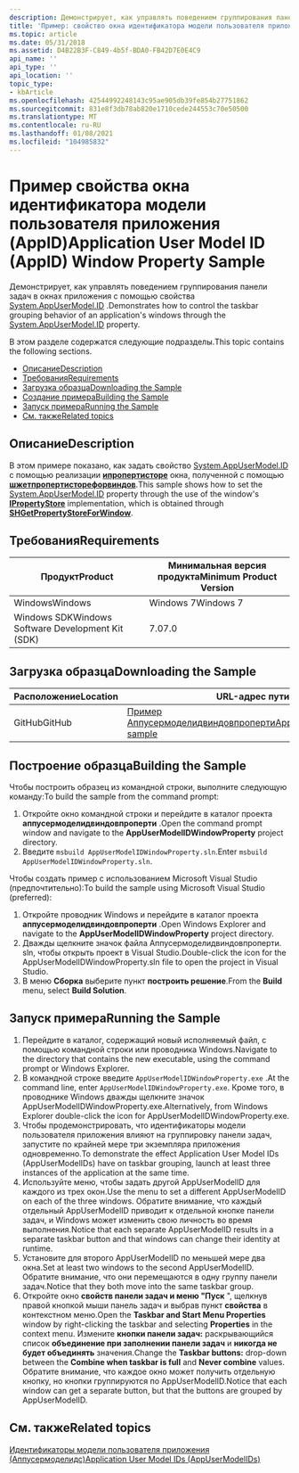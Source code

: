 ```yaml
---
description: Демонстрирует, как управлять поведением группирования панели задач в окнах приложения с помощью свойства System.AppUserModel.ID.
title: 'Пример: свойство окна идентификатора модели пользователя приложения'
ms.topic: article
ms.date: 05/31/2018
ms.assetid: D4B22B3F-C849-4b5f-BDA0-FB42D7E0E4C9
api_name: ''
api_type: ''
api_location: ''
topic_type:
- kbArticle
ms.openlocfilehash: 42544992248143c95ae905db39fe854b27751862
ms.sourcegitcommit: 831e8f3db78ab820e1710cede244553c70e50500
ms.translationtype: MT
ms.contentlocale: ru-RU
ms.lasthandoff: 01/08/2021
ms.locfileid: "104985832"
---
```

# <a name="application-user-model-id-appid-window-property-sample"></a><span data-ttu-id="4d2c2-103">Пример свойства окна идентификатора модели пользователя приложения (AppID)</span><span class="sxs-lookup"><span data-stu-id="4d2c2-103">Application User Model ID (AppID) Window Property Sample</span></span>

<span data-ttu-id="4d2c2-104">Демонстрирует, как управлять поведением группирования панели задач в окнах приложения с помощью свойства [System.AppUserModel.ID](../properties/props-system-appusermodel-id.md) .</span><span class="sxs-lookup"><span data-stu-id="4d2c2-104">Demonstrates how to control the taskbar grouping behavior of an application's windows through the [System.AppUserModel.ID](../properties/props-system-appusermodel-id.md) property.</span></span>

<span data-ttu-id="4d2c2-105">В этом разделе содержатся следующие подразделы.</span><span class="sxs-lookup"><span data-stu-id="4d2c2-105">This topic contains the following sections.</span></span>

-   [<span data-ttu-id="4d2c2-106">Описание</span><span class="sxs-lookup"><span data-stu-id="4d2c2-106">Description</span></span>](#description)
-   [<span data-ttu-id="4d2c2-107">Требования</span><span class="sxs-lookup"><span data-stu-id="4d2c2-107">Requirements</span></span>](#requirements)
-   [<span data-ttu-id="4d2c2-108">Загрузка образца</span><span class="sxs-lookup"><span data-stu-id="4d2c2-108">Downloading the Sample</span></span>](#downloading-the-sample)
-   [<span data-ttu-id="4d2c2-109">Создание примера</span><span class="sxs-lookup"><span data-stu-id="4d2c2-109">Building the Sample</span></span>](#building-the-sample)
-   [<span data-ttu-id="4d2c2-110">Запуск примера</span><span class="sxs-lookup"><span data-stu-id="4d2c2-110">Running the Sample</span></span>](#running-the-sample)
-   [<span data-ttu-id="4d2c2-111">См. также</span><span class="sxs-lookup"><span data-stu-id="4d2c2-111">Related topics</span></span>](#related-topics)

## <a name="description"></a><span data-ttu-id="4d2c2-112">Описание</span><span class="sxs-lookup"><span data-stu-id="4d2c2-112">Description</span></span>

<span data-ttu-id="4d2c2-113">В этом примере показано, как задать свойство [System.AppUserModel.ID](../properties/props-system-appusermodel-id.md) с помощью реализации [**ипропертисторе**](/windows/win32/api/propsys/nn-propsys-ipropertystore) окна, полученной с помощью [**шжетпропертисторефорвиндов**](/windows/win32/api/shellapi/nf-shellapi-shgetpropertystoreforwindow).</span><span class="sxs-lookup"><span data-stu-id="4d2c2-113">This sample shows how to set the [System.AppUserModel.ID](../properties/props-system-appusermodel-id.md) property through the use of the window's [**IPropertyStore**](/windows/win32/api/propsys/nn-propsys-ipropertystore) implementation, which is obtained through [**SHGetPropertyStoreForWindow**](/windows/win32/api/shellapi/nf-shellapi-shgetpropertystoreforwindow).</span></span>

## <a name="requirements"></a><span data-ttu-id="4d2c2-114">Требования</span><span class="sxs-lookup"><span data-stu-id="4d2c2-114">Requirements</span></span>



| <span data-ttu-id="4d2c2-115">Продукт</span><span class="sxs-lookup"><span data-stu-id="4d2c2-115">Product</span></span>                                | <span data-ttu-id="4d2c2-116">Минимальная версия продукта</span><span class="sxs-lookup"><span data-stu-id="4d2c2-116">Minimum Product Version</span></span> |
|----------------------------------------|-------------------------|
| <span data-ttu-id="4d2c2-117">Windows</span><span class="sxs-lookup"><span data-stu-id="4d2c2-117">Windows</span></span>                                | <span data-ttu-id="4d2c2-118">Windows 7</span><span class="sxs-lookup"><span data-stu-id="4d2c2-118">Windows 7</span></span>               |
| <span data-ttu-id="4d2c2-119">Windows SDK</span><span class="sxs-lookup"><span data-stu-id="4d2c2-119">Windows Software Development Kit (SDK)</span></span> | <span data-ttu-id="4d2c2-120">7.0</span><span class="sxs-lookup"><span data-stu-id="4d2c2-120">7.0</span></span>                     |



 

## <a name="downloading-the-sample"></a><span data-ttu-id="4d2c2-121">Загрузка образца</span><span class="sxs-lookup"><span data-stu-id="4d2c2-121">Downloading the Sample</span></span>

| <span data-ttu-id="4d2c2-122">Расположение</span><span class="sxs-lookup"><span data-stu-id="4d2c2-122">Location</span></span>      | <span data-ttu-id="4d2c2-123">URL-адрес пути</span><span class="sxs-lookup"><span data-stu-id="4d2c2-123">Path URL</span></span>                                                                                             |
|---------------|------------------------------------------------------------------------------------------------------|
| <span data-ttu-id="4d2c2-124">GitHub</span><span class="sxs-lookup"><span data-stu-id="4d2c2-124">GitHub</span></span>  | [<span data-ttu-id="4d2c2-125">Пример Аппусермоделидвиндовпроперти</span><span class="sxs-lookup"><span data-stu-id="4d2c2-125">AppUserModelIDWindowProperty sample</span></span>](https://github.com/microsoft/Windows-classic-samples/tree/master/Samples/Win7Samples/winui/shell/appshellintegration/AppUserModelIDWindowProperty) |


## <a name="building-the-sample"></a><span data-ttu-id="4d2c2-126">Построение образца</span><span class="sxs-lookup"><span data-stu-id="4d2c2-126">Building the Sample</span></span>

<span data-ttu-id="4d2c2-127">Чтобы построить образец из командной строки, выполните следующую команду:</span><span class="sxs-lookup"><span data-stu-id="4d2c2-127">To build the sample from the command prompt:</span></span>

1.  <span data-ttu-id="4d2c2-128">Откройте окно командной строки и перейдите в каталог проекта **аппусермоделидвиндовпроперти** .</span><span class="sxs-lookup"><span data-stu-id="4d2c2-128">Open the command prompt window and navigate to the **AppUserModelIDWindowProperty** project directory.</span></span>
2.  <span data-ttu-id="4d2c2-129">Введите `msbuild AppUserModelIDWindowProperty.sln`.</span><span class="sxs-lookup"><span data-stu-id="4d2c2-129">Enter `msbuild AppUserModelIDWindowProperty.sln`.</span></span>

<span data-ttu-id="4d2c2-130">Чтобы создать пример с использованием Microsoft Visual Studio (предпочтительно):</span><span class="sxs-lookup"><span data-stu-id="4d2c2-130">To build the sample using Microsoft Visual Studio (preferred):</span></span>

1.  <span data-ttu-id="4d2c2-131">Откройте проводник Windows и перейдите в каталог проекта **аппусермоделидвиндовпроперти** .</span><span class="sxs-lookup"><span data-stu-id="4d2c2-131">Open Windows Explorer and navigate to the **AppUserModelIDWindowProperty** project directory.</span></span>
2.  <span data-ttu-id="4d2c2-132">Дважды щелкните значок файла Аппусермоделидвиндовпроперти. sln, чтобы открыть проект в Visual Studio.</span><span class="sxs-lookup"><span data-stu-id="4d2c2-132">Double-click the icon for the AppUserModelIDWindowProperty.sln file to open the project in Visual Studio.</span></span>
3.  <span data-ttu-id="4d2c2-133">В меню **Сборка** выберите пункт **построить решение**.</span><span class="sxs-lookup"><span data-stu-id="4d2c2-133">From the **Build** menu, select **Build Solution**.</span></span>

## <a name="running-the-sample"></a><span data-ttu-id="4d2c2-134">Запуск примера</span><span class="sxs-lookup"><span data-stu-id="4d2c2-134">Running the Sample</span></span>

1.  <span data-ttu-id="4d2c2-135">Перейдите в каталог, содержащий новый исполняемый файл, с помощью командной строки или проводника Windows.</span><span class="sxs-lookup"><span data-stu-id="4d2c2-135">Navigate to the directory that contains the new executable, using the command prompt or Windows Explorer.</span></span>
2.  <span data-ttu-id="4d2c2-136">В командной строке введите `AppUserModelIDWindowProperty.exe` .</span><span class="sxs-lookup"><span data-stu-id="4d2c2-136">At the command line, enter `AppUserModelIDWindowProperty.exe`.</span></span> <span data-ttu-id="4d2c2-137">Кроме того, в проводнике Windows дважды щелкните значок AppUserModelIDWindowProperty.exe.</span><span class="sxs-lookup"><span data-stu-id="4d2c2-137">Alternatively, from Windows Explorer double-click the icon for AppUserModelIDWindowProperty.exe.</span></span>
3.  <span data-ttu-id="4d2c2-138">Чтобы продемонстрировать, что идентификаторы модели пользователя приложения влияют на группировку панели задач, запустите по крайней мере три экземпляра приложения одновременно.</span><span class="sxs-lookup"><span data-stu-id="4d2c2-138">To demonstrate the effect Application User Model IDs (AppUserModelIDs) have on taskbar grouping, launch at least three instances of the application at the same time.</span></span>
4.  <span data-ttu-id="4d2c2-139">Используйте меню, чтобы задать другой AppUserModelID для каждого из трех окон.</span><span class="sxs-lookup"><span data-stu-id="4d2c2-139">Use the menu to set a different AppUserModelID on each of the three windows.</span></span> <span data-ttu-id="4d2c2-140">Обратите внимание, что каждый отдельный AppUserModelID приводит к отдельной кнопке панели задач, и Windows может изменить свою личность во время выполнения.</span><span class="sxs-lookup"><span data-stu-id="4d2c2-140">Notice that each separate AppUserModelID results in a separate taskbar button and that windows can change their identity at runtime.</span></span>
5.  <span data-ttu-id="4d2c2-141">Установите для второго AppUserModelID по меньшей мере два окна.</span><span class="sxs-lookup"><span data-stu-id="4d2c2-141">Set at least two windows to the second AppUserModelID.</span></span> <span data-ttu-id="4d2c2-142">Обратите внимание, что они перемещаются в одну группу панели задач.</span><span class="sxs-lookup"><span data-stu-id="4d2c2-142">Notice that they both move into the same taskbar group.</span></span>
6.  <span data-ttu-id="4d2c2-143">Откройте окно **свойств панели задач и меню "Пуск** ", щелкнув правой кнопкой мыши панель задач и выбрав пункт **свойства** в контекстном меню.</span><span class="sxs-lookup"><span data-stu-id="4d2c2-143">Open the **Taskbar and Start Menu Properties** window by right-clicking the taskbar and selecting **Properties** in the context menu.</span></span> <span data-ttu-id="4d2c2-144">Измените **кнопки панели задач:** раскрывающийся список **объединение при заполнении панели задач** и **никогда не будет объединять** значения.</span><span class="sxs-lookup"><span data-stu-id="4d2c2-144">Change the **Taskbar buttons:** drop-down between the **Combine when taskbar is full** and **Never combine** values.</span></span> <span data-ttu-id="4d2c2-145">Обратите внимание, что каждое окно может получить отдельную кнопку, но кнопки группируются по AppUserModelID.</span><span class="sxs-lookup"><span data-stu-id="4d2c2-145">Notice that each window can get a separate button, but that the buttons are grouped by AppUserModelID.</span></span>

## <a name="related-topics"></a><span data-ttu-id="4d2c2-146">См. также</span><span class="sxs-lookup"><span data-stu-id="4d2c2-146">Related topics</span></span>

<dl> <dt>

[<span data-ttu-id="4d2c2-147">Идентификаторы модели пользователя приложения (Аппусермоделидс)</span><span class="sxs-lookup"><span data-stu-id="4d2c2-147">Application User Model IDs (AppUserModelIDs)</span></span>](appids.md)
</dt> </dl>

 

 
